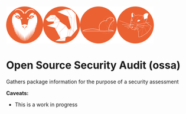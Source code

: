 <img width=100 src="https://raw.githubusercontent.com/ThinGuy/svg/master/Ubuntu_Badge-Trusty_Tahr.svg?sanitize=true"><img width=100 src="https://raw.githubusercontent.com/ThinGuy/svg/master/Ubuntu_Badge-Xenial_Xerus.svg?sanitize=true"><img width=100 src="https://raw.githubusercontent.com/ThinGuy/svg/master/Ubuntu_Badge-Bionic_Beaver.svg?sanitize=true"><img width=100 src="https://raw.githubusercontent.com/ThinGuy/svg/master/Ubuntu_Badge-Focal_Fossa.svg?sanitize=true">

# Open Source Security Audit (ossa)
Gathers package information for the purpose of a security assessment

**Caveats:** 
 - This is a work in progress
 


